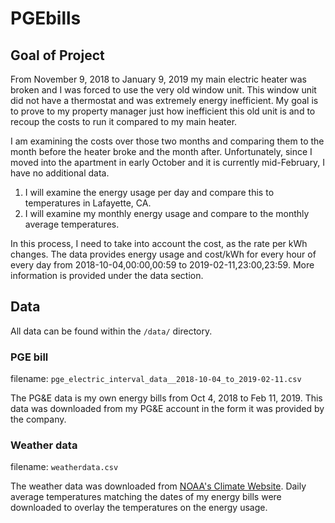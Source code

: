 # PGEbills

## Goal of Project
From November 9, 2018 to January 9, 2019 my main electric heater was broken and I was forced to use the very old window unit. This window unit did not have a thermostat and was extremely energy inefficient.
My goal is to prove to my property manager just how inefficient this old unit is and to recoup the costs to run it compared to my main heater. 

I am examining the costs over those two months and comparing them to the month before the heater broke and the month after. Unfortunately, since I moved into the apartment in early October and it is currently mid-February, I have no additional data. 
1. I will examine the energy usage per day and compare this to temperatures in Lafayette, CA. 
2. I will examine my monthly energy usage and compare to the monthly average temperatures. 

In this process, I need to take into account the cost, as the rate per kWh changes. The data provides energy usage and cost/kWh for every hour of every day from 2018-10-04,00:00,00:59 to 2019-02-11,23:00,23:59. More information is provided under the data section. 

## Data
All data can be found within the `/data/` directory.
### PGE bill
filename: `pge_electric_interval_data__2018-10-04_to_2019-02-11.csv`

The PG&E data is my own energy bills from Oct 4, 2018 to Feb 11, 2019. This data was downloaded from my PG&E account in the form it was provided by the company. 


### Weather data
filename: `weatherdata.csv`

The weather data was downloaded from [NOAA's Climate Website](https://www.ncdc.noaa.gov). Daily average temperatures matching the dates of my energy bills were downloaded to overlay the temperatures on the energy usage. 





